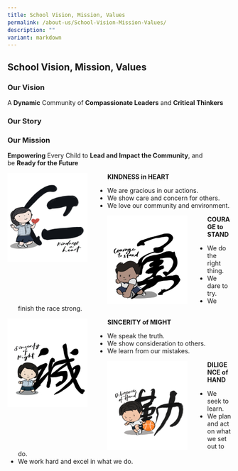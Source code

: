 ```yaml
---
title: School Vision, Mission, Values
permalink: /about-us/School-Vision-Mission-Values/
description: ""
variant: markdown
---
```

## School Vision, Mission, Values


### Our Vision

A&nbsp;<b>Dynamic</b>&nbsp;Community of&nbsp;<b>Compassionate Leaders</b>&nbsp;and&nbsp;<b>Critical Thinkers</b>

### Our Story




### Our Mission

<b>Empowering</b>&nbsp;Every Child to&nbsp;<b>Lead and Impact the Community</b>, and be&nbsp;<b>Ready for the Future</b>



<img src="/images/Values/Kindness.png" style="width:180px;height:200px;margin-right:45px;" align="left">

<b>KINDNESS&nbsp;in HEART</b>

*   We are gracious in our actions.
*   We show care and concern for others.
*   We love our community and environment.


<img src="/images/Values/Courage.png" style="width:180px;height:200px;margin-right:45px;" align="left">

<b>COURAGE to STAND</b>

*   We do the right thing.
*   We dare to try.
*   We finish the race strong.

<img src="/images/Values/Sincerity.png" style="width:180px;height:200px;margin-right:45px;" align="left">


<b>SINCERITY of MIGHT</b>

*   We speak the truth.
*   We show consideration to others.
*   We learn from our mistakes.


<img src="/images/Values/Diligence.png" style="width:180px;height:200px;margin-right:45px;" align="left">


<b>DILIGENCE&nbsp;of HAND</b>

*   We seek to learn.
*   We plan and act on what we set out to do.
*   We work hard and excel in what we do.